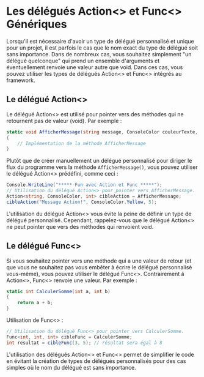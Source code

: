 # Les délégués Action<> et Func<> Génériques

Lorsqu'il est nécessaire d'avoir un type de délégué personnalisé et unique pour un projet, il est parfois le cas que le nom exact du type de délégué soit sans importance. Dans de nombreux cas, vous souhaitez simplement "un délégué quelconque" qui prend un ensemble d'arguments et éventuellement renvoie une valeur autre que void. Dans ces cas, vous pouvez utiliser les types de délégués Action<> et Func<> intégrés au framework.

## Le délégué Action<>

Le délégué Action<> est utilisé pour pointer vers des méthodes qui ne retournent pas de valeur (void). Par exemple :

```csharp
static void AfficherMessage(string message, ConsoleColor couleurTexte, int nombreImpressions)
{
    // Implémentation de la méthode AfficherMessage
}
```

Plutôt que de créer manuellement un délégué personnalisé pour diriger le flux du programme vers la méthode `AfficherMessage()`, vous pouvez utiliser le délégué Action<> prédéfini, comme ceci :

```csharp
Console.WriteLine("***** Fun avec Action et Func *****");
// Utilisation du délégué Action<> pour pointer vers AfficherMessage.
Action<string, ConsoleColor, int> cibleAction = AfficherMessage;
cibleAction("Message Action!", ConsoleColor.Yellow, 5);
```

L'utilisation du délégué Action<> vous évite la peine de définir un type de délégué personnalisé. Cependant, rappelez-vous que le délégué Action<> ne peut pointer que vers des méthodes qui renvoient void.

## Le délégué Func<>

Si vous souhaitez pointer vers une méthode qui a une valeur de retour (et que vous ne souhaitez pas vous embêter à écrire le délégué personnalisé vous-même), vous pouvez utiliser le délégué Func<>. Contrairement à Action<>, Func<> renvoie une valeur. Par exemple :

```csharp
static int CalculerSomme(int a, int b)
{
    return a + b;
}
```

Utilisation de Func<> :

```csharp
// Utilisation du délégué Func<> pour pointer vers CalculerSomme.
Func<int, int, int> cibleFunc = CalculerSomme;
int resultat = cibleFunc(3, 5); // résultat sera égal à 8
```

L'utilisation des délégués Action<> et Func<> permet de simplifier le code en évitant la création de types de délégués personnalisés pour des cas simples où le nom du délégué est sans importance.